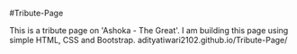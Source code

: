 #Tribute-Page

This is a tribute page on 'Ashoka - The Great'. I am building this page using simple HTML, CSS and Bootstrap.
adityatiwari2102.github.io/Tribute-Page/
